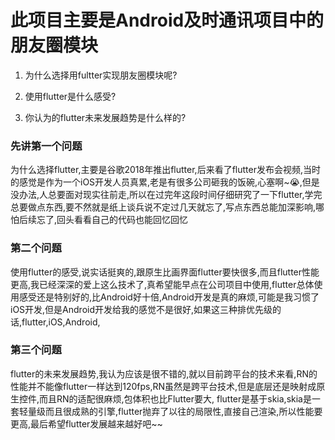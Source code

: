 # 此项目主要是Android及时通讯项目中的朋友圈模块

1. 为什么选择用fultter实现朋友圈模块呢?

2. 使用flutter是什么感受?

3. 你认为的flutter未来发展趋势是什么样的?


### 先讲第一个问题
为什么选择flutter,主要是谷歌2018年推出flutter,后来看了flutter发布会视频,当时的感觉是作为一个iOS开发人员真累,老是有很多公司砸我的饭碗,心塞啊~😭,但是没办法,人总要面对现实往前走,所以在过完年这段时间仔细研究了一下flutter,学完总要做点东西,要不然就是纸上谈兵说不定过几天就忘了,写点东西总能加深影响,哪怕后续忘了,回头看看自己的代码也能回忆回忆

### 第二个问题
使用flutter的感受,说实话挺爽的,跟原生比画界面flutter要快很多,而且flutter性能更高,我已经深深的爱上这么技术了,真希望能早点在公司项目中使用,flutter总体使用感受还是特别好的,比Android好十倍,Android开发是真的麻烦,可能是我习惯了iOS开发,但是Android开发给我的感觉不是很好,如果这三种排优先级的话,flutter,iOS,Android,

### 第三个问题

flutter的未来发展趋势,我认为应该是很不错的,就以目前跨平台的技术来看,RN的性能并不能像flutter一样达到120fps,RN虽然是跨平台技术,但是底层还是映射成原生控件,而且RN的适配很麻烦,包体积也比Flutter要大,
flutter是基于skia,skia是一套轻量级而且很成熟的引擎,flutter抛弃了以往的局限性,直接自己渲染,所以性能要更高,最后希望flutter发展越来越好吧~~
